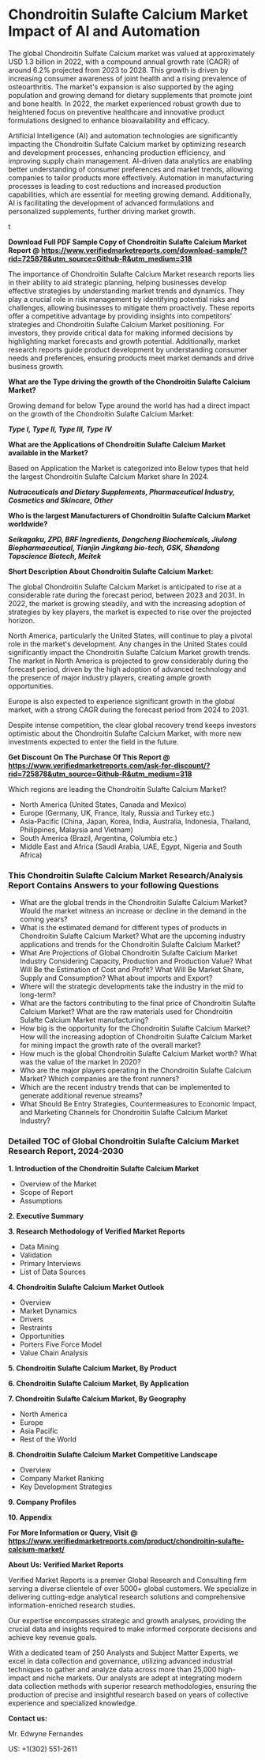 <meta name="title" content="Global Chondroitin Sulafte Calcium Market Impact of AI and Automation"><meta name="description" content="The global Chondroitin Sulfate Calcium market was valued at approximately USD 1.3 billion in 2022, with a compound annual growth rate (CAGR) of around 6.2% projected f"><meta name="title" content="Chondroitin Sulafte Calcium Market Size, Share, Scope, Trends, Growth, Opportunities, Analysis, Forecast"><h1>Chondroitin Sulafte Calcium Market Impact of AI and Automation</h1><p>The global Chondroitin Sulfate Calcium market was valued at approximately USD 1.3 billion in 2022, with a compound annual growth rate (CAGR) of around 6.2% projected from 2023 to 2028. This growth is driven by increasing consumer awareness of joint health and a rising prevalence of osteoarthritis. The market's expansion is also supported by the aging population and growing demand for dietary supplements that promote joint and bone health. In 2022, the market experienced robust growth due to heightened focus on preventive healthcare and innovative product formulations designed to enhance bioavailability and efficacy.</p><p>Artificial Intelligence (AI) and automation technologies are significantly impacting the Chondroitin Sulfate Calcium market by optimizing research and development processes, enhancing production efficiency, and improving supply chain management. AI-driven data analytics are enabling better understanding of consumer preferences and market trends, allowing companies to tailor products more effectively. Automation in manufacturing processes is leading to cost reductions and increased production capabilities, which are essential for meeting growing demand. Additionally, AI is facilitating the development of advanced formulations and personalized supplements, further driving market growth.</p>t</p><p id="" class=""><strong>Download Full PDF Sample Copy of Chondroitin Sulafte Calcium Market Report @ <a href="https://www.verifiedmarketreports.com/download-sample/?rid=725878&utm_source=Github-R&utm_medium=318" target="_blank">https://www.verifiedmarketreports.com/download-sample/?rid=725878&utm_source=Github-R&utm_medium=318</a></strong></p><p>The importance of&nbsp;Chondroitin Sulafte Calcium Market research reports lies in their ability to aid strategic planning, helping businesses develop effective strategies by understanding market trends and dynamics. They play a crucial role in risk management by identifying potential risks and challenges, allowing businesses to mitigate them proactively. These reports offer a competitive advantage by providing insights into competitors' strategies and Chondroitin Sulafte Calcium Market positioning. For investors, they provide critical data for making informed decisions by highlighting market forecasts and growth potential. Additionally, market research reports guide product development by understanding consumer needs and preferences, ensuring products meet market demands and drive business growth.</p><p><strong>What are the&nbsp;Type driving the growth of the Chondroitin Sulafte Calcium Market?</strong></p><p id="" class="">Growing demand for below Type around the world has had a direct impact on the growth of the Chondroitin Sulafte Calcium Market:</p><em><strong>Type I, Type II, Type III, Type IV</strong></em></p><strong>What are the&nbsp;Applications&nbsp;of Chondroitin Sulafte Calcium Market available in the Market?</strong></p><p id="" class="">Based on Application the Market is categorized into Below types that held the largest Chondroitin Sulafte Calcium Market share In 2024.</p><em><strong>Nutraceuticals and Dietary Supplements, Pharmaceutical Industry, Cosmetics and Skincare, Other</strong></em></p><strong>Who is the largest Manufacturers of Chondroitin Sulafte Calcium Market worldwide?</strong></p><p><em><strong>Seikagaku, ZPD, BRF Ingredients, Dongcheng Biochemicals, Jiulong Biopharmaceutical, Tianjin Jingkang bio-tech, GSK, Shandong Topscience Biotech, Meitek</strong></em></p><p id="" class=""><strong>Short Description About Chondroitin Sulafte Calcium Market:</strong></p><p>The global Chondroitin Sulafte Calcium Market is anticipated to rise at a considerable rate during the forecast period, between 2023 and 2031. In 2022, the market is growing steadily, and with the increasing adoption of strategies by key players, the market is expected to rise over the projected horizon.</p><p>North America, particularly the United States, will continue to play a pivotal role in the market's development. Any changes in the United States could significantly impact the Chondroitin Sulafte Calcium Market growth trends. The market in North America is projected to grow considerably during the forecast period, driven by the high adoption of advanced technology and the presence of major industry players, creating ample growth opportunities.</p><p>Europe is also expected to experience significant growth in the global market, with a strong CAGR during the forecast period from 2024 to 2031.</p><p>Despite intense competition, the clear global recovery trend keeps investors optimistic about the Chondroitin Sulafte Calcium Market, with more new investments expected to enter the field in the future.</p><p id="" class=""><strong>Get Discount On The Purchase Of This Report @ <a href="https://www.verifiedmarketreports.com/ask-for-discount/?rid=725878&utm_source=Github-R&utm_medium=318" target="_blank">https://www.verifiedmarketreports.com/ask-for-discount/?rid=725878&utm_source=Github-R&utm_medium=318</a></strong></p>Which regions are leading the Chondroitin Sulafte Calcium Market?</p><ul><li>North America (United States, Canada and Mexico)</li><li>Europe (Germany, UK, France, Italy, Russia and Turkey etc.)</li><li>Asia-Pacific (China, Japan, Korea, India, Australia, Indonesia, Thailand, Philippines, Malaysia and Vietnam)</li><li>South America (Brazil, Argentina, Columbia etc.)</li><li>Middle East and Africa (Saudi Arabia, UAE, Egypt, Nigeria and South Africa)</li></ul><h3 id="" class="">This Chondroitin Sulafte Calcium Market Research/Analysis Report Contains Answers to your following Questions</h3><ul><li>What are the global trends in the Chondroitin Sulafte Calcium Market? Would the market witness an increase or decline in the demand in the coming years?</li><li>What is the estimated demand for different types of products in Chondroitin Sulafte Calcium Market? What are the upcoming industry applications and trends for the Chondroitin Sulafte Calcium Market?</li><li>What Are Projections of Global Chondroitin Sulafte Calcium Market Industry Considering Capacity, Production and Production Value? What Will Be the Estimation of Cost and Profit? What Will Be Market Share, Supply and Consumption? What about imports and Export?</li><li>Where will the strategic developments take the industry in the mid to long-term?</li><li>What are the factors contributing to the final price of Chondroitin Sulafte Calcium Market? What are the raw materials used for Chondroitin Sulafte Calcium Market manufacturing?</li><li>How big is the opportunity for the Chondroitin Sulafte Calcium Market? How will the increasing adoption of Chondroitin Sulafte Calcium Market for mining impact the growth rate of the overall market?</li><li>How much is the global Chondroitin Sulafte Calcium Market worth? What was the value of the market In 2020?</li><li>Who are the major players operating in the Chondroitin Sulafte Calcium Market? Which companies are the front runners?</li><li>Which are the recent industry trends that can be implemented to generate additional revenue streams?</li><li>What Should Be Entry Strategies, Countermeasures to Economic Impact, and Marketing Channels for Chondroitin Sulafte Calcium Market Industry?</li></ul><h3 id="" class="">Detailed TOC of Global Chondroitin Sulafte Calcium Market Research Report, 2024-2030</h3><p id="" class=""><strong>1. Introduction of the Chondroitin Sulafte Calcium Market</strong></p><ul><li>Overview of the Market</li><li>Scope of Report</li><li>Assumptions</li></ul><p id="" class=""><strong>2. Executive Summary</strong></p><p id="" class=""><strong>3. Research Methodology of Verified Market Reports</strong></p><ul><li>Data Mining</li><li>Validation</li><li>Primary Interviews</li><li>List of Data Sources</li></ul><p id="" class=""><strong>4. Chondroitin Sulafte Calcium Market Outlook</strong></p><ul><li>Overview</li><li>Market Dynamics</li><li>Drivers</li><li>Restraints</li><li>Opportunities</li><li>Porters Five Force Model</li><li>Value Chain Analysis</li></ul><p id="" class=""><strong>5. Chondroitin Sulafte Calcium Market, By Product</strong></p><p id="" class=""><strong>6. Chondroitin Sulafte Calcium Market, By Application</strong></p><p id="" class=""><strong>7. Chondroitin Sulafte Calcium Market, By Geography</strong></p><ul><li>North America</li><li>Europe</li><li>Asia Pacific</li><li>Rest of the World</li></ul><p id="" class=""><strong>8. Chondroitin Sulafte Calcium Market Competitive Landscape</strong></p><ul><li>Overview</li><li>Company Market Ranking</li><li>Key Development Strategies</li></ul><p id="" class=""><strong>9. Company Profiles</strong></p><p id="" class=""><strong>10. Appendix</strong></p><p id="" class=""><strong>For More Information or Query, Visit @ <a href="https://www.verifiedmarketreports.com/product/chondroitin-sulafte-calcium-market/" target="_blank">https://www.verifiedmarketreports.com/product/chondroitin-sulafte-calcium-market/</a></strong></p><p id="" class=""><strong>About Us: Verified Market Reports</strong></p><p id="" class="">Verified Market Reports is a premier Global Research and Consulting firm serving a diverse clientele of over 5000+ global customers. We specialize in delivering cutting-edge analytical research solutions and comprehensive information-enriched research studies.</p><p id="" class="">Our expertise encompasses strategic and growth analyses, providing the crucial data and insights required to make informed corporate decisions and achieve key revenue goals.</p><p id="" class="">With a dedicated team of 250 Analysts and Subject Matter Experts, we excel in data collection and governance, utilizing advanced industrial techniques to gather and analyze data across more than 25,000 high-impact and niche markets. Our analysts are adept at integrating modern data collection methods with superior research methodologies, ensuring the production of precise and insightful research based on years of collective experience and specialized knowledge.</p><p id="" class=""><strong>Contact us:</strong></p><p id="" class="">Mr. Edwyne Fernandes</p><p id="" class="">US: +1(302) 551-2611</p>